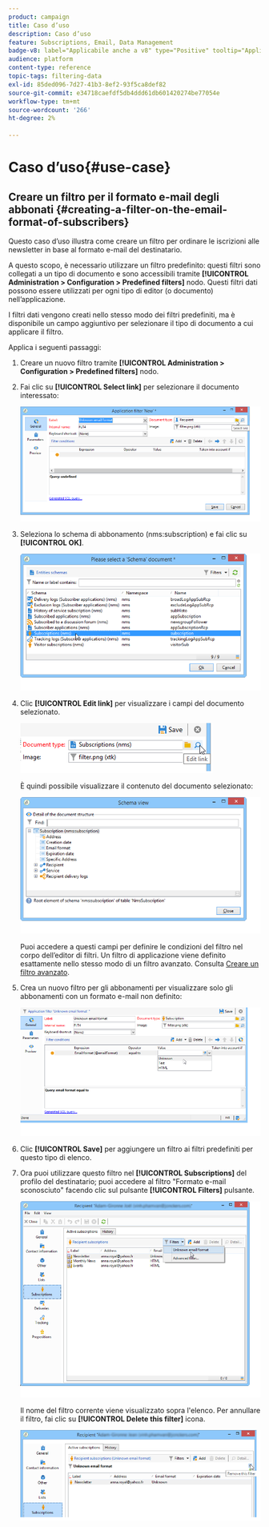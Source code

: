 ```yaml
---
product: campaign
title: Caso d’uso
description: Caso d’uso
feature: Subscriptions, Email, Data Management
badge-v8: label="Applicabile anche a v8" type="Positive" tooltip="Applicabile anche a Campaign v8"
audience: platform
content-type: reference
topic-tags: filtering-data
exl-id: 85ded096-7d27-41b3-8ef2-93f5ca8def82
source-git-commit: e34718caefdf5db4ddd61db601420274be77054e
workflow-type: tm+mt
source-wordcount: '266'
ht-degree: 2%

---
```


# Caso d’uso{#use-case}



## Creare un filtro per il formato e-mail degli abbonati {#creating-a-filter-on-the-email-format-of-subscribers}

Questo caso d’uso illustra come creare un filtro per ordinare le iscrizioni alle newsletter in base al formato e-mail del destinatario.

A questo scopo, è necessario utilizzare un filtro predefinito: questi filtri sono collegati a un tipo di documento e sono accessibili tramite **[!UICONTROL Administration > Configuration > Predefined filters]** nodo. Questi filtri dati possono essere utilizzati per ogni tipo di editor (o documento) nell’applicazione.

I filtri dati vengono creati nello stesso modo dei filtri predefiniti, ma è disponibile un campo aggiuntivo per selezionare il tipo di documento a cui applicare il filtro.

Applica i seguenti passaggi:

1. Creare un nuovo filtro tramite **[!UICONTROL Administration > Configuration > Predefined filters]** nodo.
1. Fai clic su **[!UICONTROL Select link]** per selezionare il documento interessato:

   ![](assets/s_ncs_user_filter_choose_schema.png)

1. Seleziona lo schema di abbonamento (nms:subscription) e fai clic su **[!UICONTROL OK]**.

   ![](assets/s_ncs_user_filter_select_schema.png)

1. Clic **[!UICONTROL Edit link]** per visualizzare i campi del documento selezionato.

   ![](assets/s_ncs_user_filter_edit_schema.png)

   È quindi possibile visualizzare il contenuto del documento selezionato:

   ![](assets/s_ncs_user_filter_view_schema.png)

   Puoi accedere a questi campi per definire le condizioni del filtro nel corpo dell’editor di filtri. Un filtro di applicazione viene definito esattamente nello stesso modo di un filtro avanzato. Consulta [Creare un filtro avanzato](../../platform/using/creating-filters.md#creating-an-advanced-filter).

1. Crea un nuovo filtro per gli abbonamenti per visualizzare solo gli abbonamenti con un formato e-mail non definito:

   ![](assets/s_ncs_user_filter_parameters.png)

1. Clic **[!UICONTROL Save]** per aggiungere un filtro ai filtri predefiniti per questo tipo di elenco.
1. Ora puoi utilizzare questo filtro nel **[!UICONTROL Subscriptions]** del profilo del destinatario; puoi accedere al filtro &quot;Formato e-mail sconosciuto&quot; facendo clic sul pulsante **[!UICONTROL Filters]** pulsante.

   ![](assets/s_ncs_user_filter_on_events.png)

   Il nome del filtro corrente viene visualizzato sopra l&#39;elenco. Per annullare il filtro, fai clic su **[!UICONTROL Delete this filter]** icona.

   ![](assets/s_ncs_user_filter_on_subscriptions.png)

